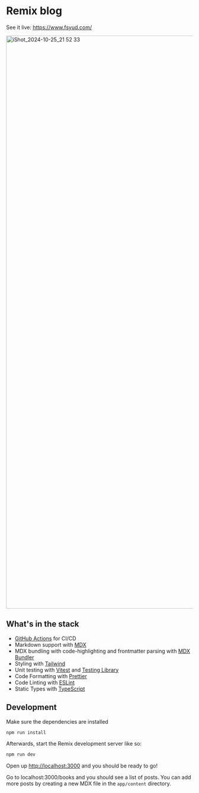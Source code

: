 # Remix blog

See it live: https://www.fsyud.com/

<img width="1548" alt="iShot_2024-10-25_21 52 33" src="https://github.com/user-attachments/assets/b679b662-8409-47f8-be08-d2a8a4361fba">


## What's in the stack

- [GitHub Actions](https://github.com/features/actions) for CI/CD
- Markdown support with [MDX](https://mdxjs.com/)
- MDX bundling with code-highlighting and frontmatter parsing with
  [MDX Bundler](https://github.com/kentcdodds/mdx-bundler)
- Styling with [Tailwind](https://tailwindcss.com/)
- Unit testing with [Vitest](https://vitest.dev) and
  [Testing Library](https://testing-library.com)
- Code Formatting with [Prettier](https://prettier.io/)
- Code Linting with [ESLint](https://eslint.org/)
- Static Types with [TypeScript](https://typescriptlang.org)

## Development

Make sure the dependencies are installed

```sh
npm run install
```

Afterwards, start the Remix development server like so:

```sh
npm run dev
```

Open up [http://localhost:3000](http://localhost:3000) and you should be ready to go!

Go to localhost:3000/books and you should see a list of posts. You can add more posts by
creating a new MDX file in the `app/content` directory.
